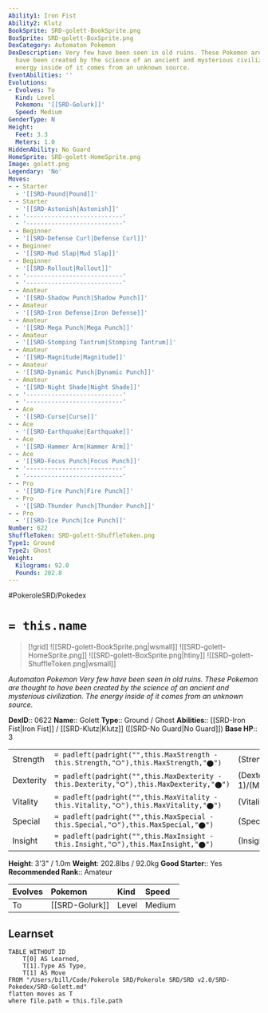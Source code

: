 ```yaml
---
Ability1: Iron Fist
Ability2: Klutz
BookSprite: SRD-golett-BookSprite.png
BoxSprite: SRD-golett-BoxSprite.png
DexCategory: Automaton Pokemon
DexDescription: Very few have been seen in old ruins. These Pokemon are thought to
  have been created by the science of an ancient and mysterious civilization. The
  energy inside of it comes from an unknown source.
EventAbilities: ''
Evolutions:
- Evolves: To
  Kind: Level
  Pokemon: '[[SRD-Golurk]]'
  Speed: Medium
GenderType: N
Height:
  Feet: 3.3
  Meters: 1.0
HiddenAbility: No Guard
HomeSprite: SRD-golett-HomeSprite.png
Image: golett.png
Legendary: 'No'
Moves:
- - Starter
  - '[[SRD-Pound|Pound]]'
- - Starter
  - '[[SRD-Astonish|Astonish]]'
- - '---------------------------'
  - '---------------------------'
- - Beginner
  - '[[SRD-Defense Curl|Defense Curl]]'
- - Beginner
  - '[[SRD-Mud Slap|Mud Slap]]'
- - Beginner
  - '[[SRD-Rollout|Rollout]]'
- - '---------------------------'
  - '---------------------------'
- - Amateur
  - '[[SRD-Shadow Punch|Shadow Punch]]'
- - Amateur
  - '[[SRD-Iron Defense|Iron Defense]]'
- - Amateur
  - '[[SRD-Mega Punch|Mega Punch]]'
- - Amateur
  - '[[SRD-Stomping Tantrum|Stomping Tantrum]]'
- - Amateur
  - '[[SRD-Magnitude|Magnitude]]'
- - Amateur
  - '[[SRD-Dynamic Punch|Dynamic Punch]]'
- - Amateur
  - '[[SRD-Night Shade|Night Shade]]'
- - '---------------------------'
  - '---------------------------'
- - Ace
  - '[[SRD-Curse|Curse]]'
- - Ace
  - '[[SRD-Earthquake|Earthquake]]'
- - Ace
  - '[[SRD-Hammer Arm|Hammer Arm]]'
- - Ace
  - '[[SRD-Focus Punch|Focus Punch]]'
- - '---------------------------'
  - '---------------------------'
- - Pro
  - '[[SRD-Fire Punch|Fire Punch]]'
- - Pro
  - '[[SRD-Thunder Punch|Thunder Punch]]'
- - Pro
  - '[[SRD-Ice Punch|Ice Punch]]'
Number: 622
ShuffleToken: SRD-golett-ShuffleToken.png
Type1: Ground
Type2: Ghost
Weight:
  Kilograms: 92.0
  Pounds: 202.8
---
```


#PokeroleSRD/Pokedex

# `= this.name`

> [!grid]
> ![[SRD-golett-BookSprite.png|wsmall]]
> ![[SRD-golett-HomeSprite.png]]
> ![[SRD-golett-BoxSprite.png|htiny]]
> ![[SRD-golett-ShuffleToken.png|wsmall]]


*Automaton Pokemon*
*Very few have been seen in old ruins. These Pokemon are thought to have been created by the science of an ancient and mysterious civilization. The energy inside of it comes from an unknown source.*

**DexID**:: 0622
**Name**:: Golett
**Type**:: Ground / Ghost
**Abilities**:: [[SRD-Iron Fist|Iron Fist]] / [[SRD-Klutz|Klutz]] ([[SRD-No Guard|No Guard]])
**Base HP**:: 3

|           |                                                                                        |                                          |
| --------- | -------------------------------------------------------------------------------------- | ---------------------------------------- |
| Strength  | `= padleft(padright("",this.MaxStrength - this.Strength,"⭘"),this.MaxStrength,"⬤")`    | (Strength::2)/(MaxStrength::5)   |
| Dexterity | `= padleft(padright("",this.MaxDexterity - this.Dexterity,"⭘"),this.MaxDexterity,"⬤")` | (Dexterity:: 1)/(MaxDexterity::3) |
| Vitality  | `= padleft(padright("",this.MaxVitality - this.Vitality,"⭘"),this.MaxVitality,"⬤")`    | (Vitality::2)/(MaxVitality::4)   |
| Special   | `= padleft(padright("",this.MaxSpecial - this.Special,"⭘"),this.MaxSpecial,"⬤")`       | (Special::1)/(MaxSpecial::3)     |
| Insight   | `= padleft(padright("",this.MaxInsight - this.Insight,"⭘"),this.MaxInsight,"⬤")`       | (Insight::2)/(MaxInsight::5)     |

**Height**: 3'3" / 1.0m
**Weight**: 202.8lbs / 92.0kg
**Good Starter**:: Yes
**Recommended Rank**:: Amateur

| Evolves   | Pokemon        | Kind   | Speed   |
|:----------|:---------------|:-------|:--------|
| To        | [[SRD-Golurk]] | Level  | Medium  |

## Learnset

```dataview
TABLE WITHOUT ID
    T[0] AS Learned,
    T[1].Type AS Type,
    T[1] AS Move
FROM "/Users/bill/Code/Pokerole SRD/Pokerole SRD/SRD v2.0/SRD-Pokedex/SRD-Golett.md"
flatten moves as T
where file.path = this.file.path
```
